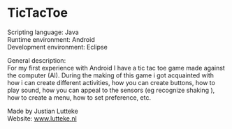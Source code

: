 TicTacToe
=========

Scripting language:       Java  <br/>
Runtime environment:      Android   <br/>
Development environment:  Eclipse  <br/>

General description: <br/>
For my first experience with Android I have a tic tac toe game made against the computer (AI). During the 
making of this game i got acquainted with how i can create different activities, how you can create buttons, how to play 
sound, how you can appeal to the sensors (eg recognize shaking ), how to create a menu, how to set preference, etc.


Made by Justian Lutteke  <br/>
Website: www.lutteke.nl